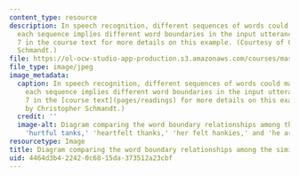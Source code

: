 ```yaml
---
content_type: resource
description: In speech recognition, different sequences of words could match an utterance;
  each sequence implies different word boundaries in the input utterance.  See Chapter
  7 in the course text for more details on this example. (Courtesy of Christopher
  Schmandt.)
file: https://ol-ocw-studio-app-production.s3.amazonaws.com/courses/mas-632-conversational-computer-systems-fall-2008/4464d3b422420c6815da373512a23cbf_mas-632f08-th.jpg
file_type: image/jpeg
image_metadata:
  caption: In speech recognition, different sequences of words could match an utterance;
    each sequence implies different word boundaries in the input utterance. See chapter
    7 in the [course text](pages/readings) for more details on this example. (Image
    by Christopher Schmandt.)
  credit: ''
  image-alt: Diagram comparing the word boundary relationships among the similar utterances
    'hurtful tanks,' 'heartfelt thanks,' 'her felt hankies,' and 'he artfully banks.'
resourcetype: Image
title: Diagram comparing the word boundary relationships among the similar utterances
uid: 4464d3b4-2242-0c68-15da-373512a23cbf
---
```

